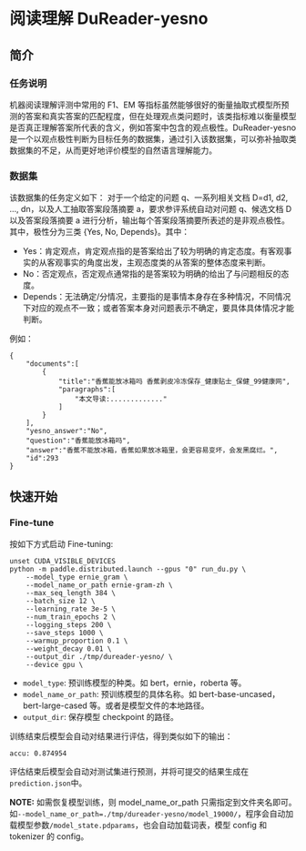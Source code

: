 # 阅读理解 DuReader-yesno

## 简介

### 任务说明
机器阅读理解评测中常用的 F1、EM 等指标虽然能够很好的衡量抽取式模型所预测的答案和真实答案的匹配程度，但在处理观点类问题时，该类指标难以衡量模型是否真正理解答案所代表的含义，例如答案中包含的观点极性。DuReader-yesno 是一个以观点极性判断为目标任务的数据集，通过引入该数据集，可以弥补抽取类数据集的不足，从而更好地评价模型的自然语言理解能力。


### 数据集

该数据集的任务定义如下：
对于一个给定的问题 q、一系列相关文档 D=d1, d2, …, dn，以及人工抽取答案段落摘要 a，要求参评系统自动对问题 q、候选文档 D 以及答案段落摘要 a 进行分析，输出每个答案段落摘要所表述的是非观点极性。其中，极性分为三类 {Yes, No, Depends}。其中：

* Yes：肯定观点，肯定观点指的是答案给出了较为明确的肯定态度。有客观事实的从客观事实的角度出发，主观态度类的从答案的整体态度来判断。
* No：否定观点，否定观点通常指的是答案较为明确的给出了与问题相反的态度。
* Depends：无法确定/分情况，主要指的是事情本身存在多种情况，不同情况下对应的观点不一致；或者答案本身对问题表示不确定，要具体具体情况才能判断。

例如：
```text
{
    "documents":[
        {
            "title":"香蕉能放冰箱吗 香蕉剥皮冷冻保存_健康贴士_保健_99健康网",
            "paragraphs":[
                "本文导读:............."
            ]
        }
    ],
    "yesno_answer":"No",
    "question":"香蕉能放冰箱吗",
    "answer":"香蕉不能放冰箱，香蕉如果放冰箱里，会更容易变坏，会发黑腐烂。",
    "id":293
}
```

## 快速开始

### Fine-tune

按如下方式启动 Fine-tuning:

```shell
unset CUDA_VISIBLE_DEVICES
python -m paddle.distributed.launch --gpus "0" run_du.py \
    --model_type ernie_gram \
    --model_name_or_path ernie-gram-zh \
    --max_seq_length 384 \
    --batch_size 12 \
    --learning_rate 3e-5 \
    --num_train_epochs 2 \
    --logging_steps 200 \
    --save_steps 1000 \
    --warmup_proportion 0.1 \
    --weight_decay 0.01 \
    --output_dir ./tmp/dureader-yesno/ \
    --device gpu \
 ```

* `model_type`: 预训练模型的种类。如 bert，ernie，roberta 等。
* `model_name_or_path`: 预训练模型的具体名称。如 bert-base-uncased，bert-large-cased 等。或者是模型文件的本地路径。
* `output_dir`: 保存模型 checkpoint 的路径。

训练结束后模型会自动对结果进行评估，得到类似如下的输出：

```text
accu: 0.874954
```
评估结束后模型会自动对测试集进行预测，并将可提交的结果生成在`prediction.json`中。

**NOTE:** 如需恢复模型训练，则 model_name_or_path 只需指定到文件夹名即可。如`--model_name_or_path=./tmp/dureader-yesno/model_19000/`，程序会自动加载模型参数`/model_state.pdparams`，也会自动加载词表，模型 config 和 tokenizer 的 config。
